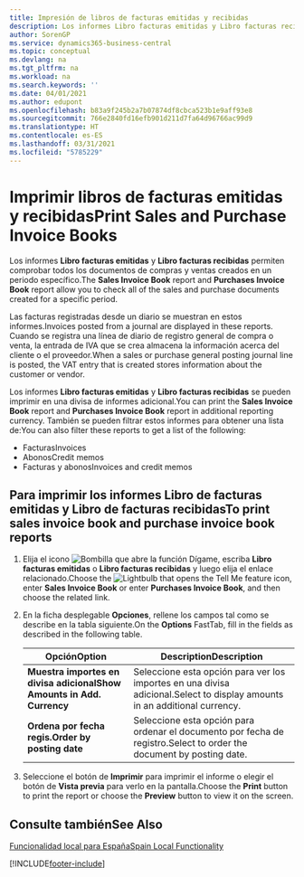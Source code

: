 ```yaml
---
title: Impresión de libros de facturas emitidas y recibidas
description: Los informes Libro facturas emitidas y Libro facturas recibidas permiten comprobar todos los documentos de compras y ventas creados en un periodo específico.
author: SorenGP
ms.service: dynamics365-business-central
ms.topic: conceptual
ms.devlang: na
ms.tgt_pltfrm: na
ms.workload: na
ms.search.keywords: ''
ms.date: 04/01/2021
ms.author: edupont
ms.openlocfilehash: b83a9f245b2a7b07874df8cbca523b1e9aff93e8
ms.sourcegitcommit: 766e2840fd16efb901d211d7fa64d96766ac99d9
ms.translationtype: HT
ms.contentlocale: es-ES
ms.lasthandoff: 03/31/2021
ms.locfileid: "5785229"
---
```

# <a name="print-sales-and-purchase-invoice-books"></a><span data-ttu-id="56f73-103">Imprimir libros de facturas emitidas y recibidas</span><span class="sxs-lookup"><span data-stu-id="56f73-103">Print Sales and Purchase Invoice Books</span></span>
<span data-ttu-id="56f73-104">Los informes **Libro facturas emitidas** y **Libro facturas recibidas** permiten comprobar todos los documentos de compras y ventas creados en un periodo específico.</span><span class="sxs-lookup"><span data-stu-id="56f73-104">The **Sales Invoice Book** report and **Purchases Invoice Book** report allow you to check all of the sales and purchase documents created for a specific period.</span></span>  

<span data-ttu-id="56f73-105">Las facturas registradas desde un diario se muestran en estos informes.</span><span class="sxs-lookup"><span data-stu-id="56f73-105">Invoices posted from a journal are displayed in these reports.</span></span> <span data-ttu-id="56f73-106">Cuando se registra una línea de diario de registro general de compra o venta, la entrada de IVA que se crea almacena la información acerca del cliente o el proveedor.</span><span class="sxs-lookup"><span data-stu-id="56f73-106">When a sales or purchase general posting journal line is posted, the VAT entry that is created stores information about the customer or vendor.</span></span>  

<span data-ttu-id="56f73-107">Los informes **Libro facturas emitidas** y **Libro facturas recibidas** se pueden imprimir en una divisa de informes adicional.</span><span class="sxs-lookup"><span data-stu-id="56f73-107">You can print the **Sales Invoice Book** report and **Purchases Invoice Book** report in additional reporting currency.</span></span> <span data-ttu-id="56f73-108">También se pueden filtrar estos informes para obtener una lista de:</span><span class="sxs-lookup"><span data-stu-id="56f73-108">You can also filter these reports to get a list of the following:</span></span>  

- <span data-ttu-id="56f73-109">Facturas</span><span class="sxs-lookup"><span data-stu-id="56f73-109">Invoices</span></span>  
- <span data-ttu-id="56f73-110">Abonos</span><span class="sxs-lookup"><span data-stu-id="56f73-110">Credit memos</span></span>  
- <span data-ttu-id="56f73-111">Facturas y abonos</span><span class="sxs-lookup"><span data-stu-id="56f73-111">Invoices and credit memos</span></span>  

## <a name="to-print-sales-invoice-book-and-purchase-invoice-book-reports"></a><span data-ttu-id="56f73-112">Para imprimir los informes Libro de facturas emitidas y Libro de facturas recibidas</span><span class="sxs-lookup"><span data-stu-id="56f73-112">To print sales invoice book and purchase invoice book reports</span></span>  

1.  <span data-ttu-id="56f73-113">Elija el icono ![Bombilla que abre la función Dígame](../../media/ui-search/search_small.png "Dígame qué desea hacer"), escriba **Libro facturas emitidas** o **Libro facturas recibidas** y luego elija el enlace relacionado.</span><span class="sxs-lookup"><span data-stu-id="56f73-113">Choose the ![Lightbulb that opens the Tell Me feature](../../media/ui-search/search_small.png "Tell me what you want to do") icon, enter **Sales Invoice Book** or enter **Purchases Invoice Book**, and then choose the related link.</span></span>  
2.  <span data-ttu-id="56f73-114">En la ficha desplegable **Opciones**, rellene los campos tal como se describe en la tabla siguiente.</span><span class="sxs-lookup"><span data-stu-id="56f73-114">On the **Options** FastTab, fill in the fields as described in the following table.</span></span>  

    |<span data-ttu-id="56f73-115">Opción</span><span class="sxs-lookup"><span data-stu-id="56f73-115">Option</span></span>|<span data-ttu-id="56f73-116">Description</span><span class="sxs-lookup"><span data-stu-id="56f73-116">Description</span></span>|  
    |-------------------------------------|---------------------------------------|  
    |<span data-ttu-id="56f73-117">**Muestra importes en divisa adicional**</span><span class="sxs-lookup"><span data-stu-id="56f73-117">**Show Amounts in Add. Currency**</span></span>|<span data-ttu-id="56f73-118">Seleccione esta opción para ver los importes en una divisa adicional.</span><span class="sxs-lookup"><span data-stu-id="56f73-118">Select to display amounts in an additional currency.</span></span>|  
    |<span data-ttu-id="56f73-119">**Ordena por fecha regis.**</span><span class="sxs-lookup"><span data-stu-id="56f73-119">**Order by posting date**</span></span>|<span data-ttu-id="56f73-120">Seleccione esta opción para ordenar el documento por fecha de registro.</span><span class="sxs-lookup"><span data-stu-id="56f73-120">Select to order the document by posting date.</span></span>|  

3.  <span data-ttu-id="56f73-121">Seleccione el botón de **Imprimir** para imprimir el informe o elegir el botón de **Vista previa** para verlo en la pantalla.</span><span class="sxs-lookup"><span data-stu-id="56f73-121">Choose the **Print** button to print the report or choose the **Preview** button to view it on the screen.</span></span>  

## <a name="see-also"></a><span data-ttu-id="56f73-122">Consulte también</span><span class="sxs-lookup"><span data-stu-id="56f73-122">See Also</span></span>  
 [<span data-ttu-id="56f73-123">Funcionalidad local para España</span><span class="sxs-lookup"><span data-stu-id="56f73-123">Spain Local Functionality</span></span>](spain-local-functionality.md)


[!INCLUDE[footer-include](../../includes/footer-banner.md)]